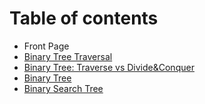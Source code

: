 # Table of contents

* Front Page
* [Binary Tree Traversal](binary-tree-traversal.md)
* [Binary Tree: Traverse vs Divide&Conquer](binary-tree.md)
* [Binary Tree](binary-tree-1.md)
* [Binary Search Tree](binary-search-tree.md)

